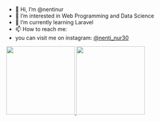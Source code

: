 - 👋 Hi, I’m @nentinur
- 👀 I’m interested in Web Programming and Data Science 
- 🌱 I’m currently learning Laravel
- 📫 How to reach me:
- you can visit me on instagram: [ @nenti_nur30](https://instagram.com/nenti_nur30/)

<!---
nentinur/nentinur is a ✨ special ✨ repository because its `README.md` (this file) appears on your GitHub profile.
You can click the Preview link to take a look at your changes.
--->
<p align="left">
<a href="https://github.com/gilangadhan">
  <img height="180em" src="https://github-readme-stats-eight-theta.vercel.app/api?username=nentinur&show_icons=true&theme=algolia&include_all_commits=true&count_private=true"/>
  <img height="180em" src="https://github-readme-stats-eight-theta.vercel.app/api/top-langs/?username=nentinur&layout=compact&langs_count=8&theme=algolia"/>
</a>
</p>

